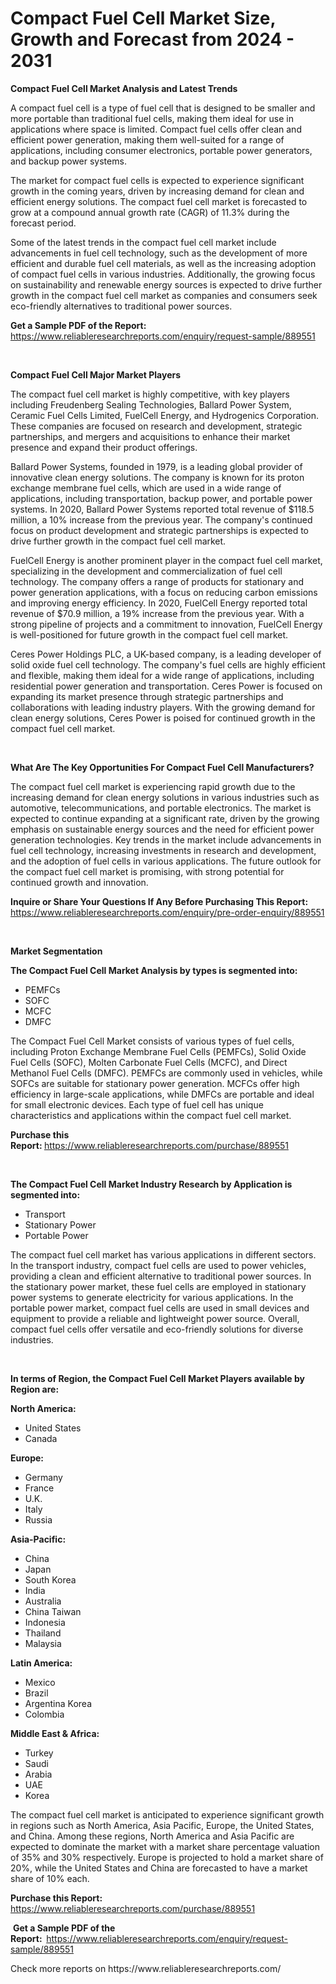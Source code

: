 <p><h1>Compact Fuel Cell Market Size, Growth and Forecast from 2024 - 2031</h1></p><p><strong>Compact Fuel Cell Market Analysis and Latest Trends</strong></p>
<p><p>A compact fuel cell is a type of fuel cell that is designed to be smaller and more portable than traditional fuel cells, making them ideal for use in applications where space is limited. Compact fuel cells offer clean and efficient power generation, making them well-suited for a range of applications, including consumer electronics, portable power generators, and backup power systems.</p><p>The market for compact fuel cells is expected to experience significant growth in the coming years, driven by increasing demand for clean and efficient energy solutions. The compact fuel cell market is forecasted to grow at a compound annual growth rate (CAGR) of 11.3% during the forecast period.</p><p>Some of the latest trends in the compact fuel cell market include advancements in fuel cell technology, such as the development of more efficient and durable fuel cell materials, as well as the increasing adoption of compact fuel cells in various industries. Additionally, the growing focus on sustainability and renewable energy sources is expected to drive further growth in the compact fuel cell market as companies and consumers seek eco-friendly alternatives to traditional power sources.</p></p>
<p><strong>Get a Sample PDF of the Report:&nbsp;</strong> <a href="https://www.reliableresearchreports.com/enquiry/request-sample/889551">https://www.reliableresearchreports.com/enquiry/request-sample/889551</a></p>
<p>&nbsp;</p>
<p><strong>Compact Fuel Cell Major Market Players</strong></p>
<p><p>The compact fuel cell market is highly competitive, with key players including Freudenberg Sealing Technologies, Ballard Power System, Ceramic Fuel Cells Limited, FuelCell Energy, and Hydrogenics Corporation. These companies are focused on research and development, strategic partnerships, and mergers and acquisitions to enhance their market presence and expand their product offerings.</p><p>Ballard Power Systems, founded in 1979, is a leading global provider of innovative clean energy solutions. The company is known for its proton exchange membrane fuel cells, which are used in a wide range of applications, including transportation, backup power, and portable power systems. In 2020, Ballard Power Systems reported total revenue of $118.5 million, a 10% increase from the previous year. The company's continued focus on product development and strategic partnerships is expected to drive further growth in the compact fuel cell market.</p><p>FuelCell Energy is another prominent player in the compact fuel cell market, specializing in the development and commercialization of fuel cell technology. The company offers a range of products for stationary and power generation applications, with a focus on reducing carbon emissions and improving energy efficiency. In 2020, FuelCell Energy reported total revenue of $70.9 million, a 19% increase from the previous year. With a strong pipeline of projects and a commitment to innovation, FuelCell Energy is well-positioned for future growth in the compact fuel cell market.</p><p>Ceres Power Holdings PLC, a UK-based company, is a leading developer of solid oxide fuel cell technology. The company's fuel cells are highly efficient and flexible, making them ideal for a wide range of applications, including residential power generation and transportation. Ceres Power is focused on expanding its market presence through strategic partnerships and collaborations with leading industry players. With the growing demand for clean energy solutions, Ceres Power is poised for continued growth in the compact fuel cell market.</p></p>
<p>&nbsp;</p>
<p><strong>What Are The Key Opportunities For Compact Fuel Cell Manufacturers?</strong></p>
<p><p>The compact fuel cell market is experiencing rapid growth due to the increasing demand for clean energy solutions in various industries such as automotive, telecommunications, and portable electronics. The market is expected to continue expanding at a significant rate, driven by the growing emphasis on sustainable energy sources and the need for efficient power generation technologies. Key trends in the market include advancements in fuel cell technology, increasing investments in research and development, and the adoption of fuel cells in various applications. The future outlook for the compact fuel cell market is promising, with strong potential for continued growth and innovation.</p></p>
<p><strong>Inquire or Share Your Questions If Any Before Purchasing This Report:</strong> <a href="https://www.reliableresearchreports.com/enquiry/pre-order-enquiry/889551">https://www.reliableresearchreports.com/enquiry/pre-order-enquiry/889551</a></p>
<p>&nbsp;</p>
<p><strong>Market Segmentation</strong></p>
<p><strong>The Compact Fuel Cell Market Analysis by types is segmented into:</strong></p>
<p><ul><li>PEMFCs</li><li>SOFC</li><li>MCFC</li><li>DMFC</li></ul></p>
<p><p>The Compact Fuel Cell Market consists of various types of fuel cells, including Proton Exchange Membrane Fuel Cells (PEMFCs), Solid Oxide Fuel Cells (SOFC), Molten Carbonate Fuel Cells (MCFC), and Direct Methanol Fuel Cells (DMFC). PEMFCs are commonly used in vehicles, while SOFCs are suitable for stationary power generation. MCFCs offer high efficiency in large-scale applications, while DMFCs are portable and ideal for small electronic devices. Each type of fuel cell has unique characteristics and applications within the compact fuel cell market.</p></p>
<p><strong>Purchase this Report:&nbsp;</strong><a href="https://www.reliableresearchreports.com/purchase/889551">https://www.reliableresearchreports.com/purchase/889551</a></p>
<p>&nbsp;</p>
<p><strong>The Compact Fuel Cell Market Industry Research by Application is segmented into:</strong></p>
<p><ul><li>Transport</li><li>Stationary Power</li><li>Portable Power</li></ul></p>
<p><p>The compact fuel cell market has various applications in different sectors. In the transport industry, compact fuel cells are used to power vehicles, providing a clean and efficient alternative to traditional power sources. In the stationary power market, these fuel cells are employed in stationary power systems to generate electricity for various applications. In the portable power market, compact fuel cells are used in small devices and equipment to provide a reliable and lightweight power source. Overall, compact fuel cells offer versatile and eco-friendly solutions for diverse industries.</p></p>
<p>&nbsp;</p>
<p><strong>In terms of Region, the Compact Fuel Cell Market Players available by Region are:</strong></p>
<p>
    <p> <strong> North America: </strong>
        <ul>
            <li>United States</li>
            <li>Canada</li>
        </ul>
        </p> 
    <p> <strong> Europe: </strong>
        <ul>
            <li>Germany</li>
            <li>France</li>
            <li>U.K.</li>
            <li>Italy</li>
            <li>Russia</li>
        </ul>
        </p> 
    <p> <strong> Asia-Pacific: </strong>
        <ul>
            <li>China</li>
            <li>Japan</li>
            <li>South Korea</li>
            <li>India</li>
            <li>Australia</li>
            <li>China Taiwan</li>
            <li>Indonesia</li>
            <li>Thailand</li>
            <li>Malaysia</li>
        </ul>
        </p> 
    <p> <strong> Latin America: </strong>
        <ul>
            <li>Mexico</li>
            <li>Brazil</li>
            <li>Argentina Korea</li>
            <li>Colombia</li>
        </ul>
        </p> 
    <p> <strong> Middle East & Africa: </strong>
        <ul>
            <li>Turkey</li>
            <li>Saudi</li>
            <li>Arabia</li>
            <li>UAE</li>
            <li>Korea</li>
        </ul>
    </p>
    </p>
<p><p>The compact fuel cell market is anticipated to experience significant growth in regions such as North America, Asia Pacific, Europe, the United States, and China. Among these regions, North America and Asia Pacific are expected to dominate the market with a market share percentage valuation of 35% and 30% respectively. Europe is projected to hold a market share of 20%, while the United States and China are forecasted to have a market share of 10% each.</p></p>
<p><strong>Purchase this Report: </strong><a href="https://www.reliableresearchreports.com/purchase/889551">https://www.reliableresearchreports.com/purchase/889551</a></p>
<p>&nbsp;<strong>Get a Sample PDF of the Report:&nbsp;&nbsp;</strong><a href="https://www.reliableresearchreports.com/enquiry/request-sample/889551">https://www.reliableresearchreports.com/enquiry/request-sample/889551</a></p>
<p><strong></strong></p>
<p>Check more reports on https://www.reliableresearchreports.com/</p>